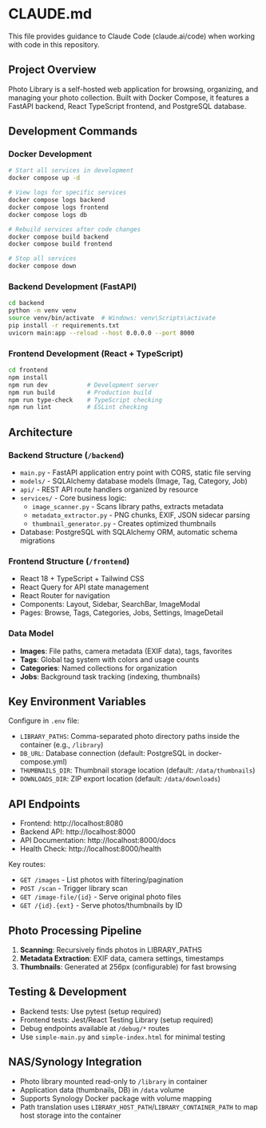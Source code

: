 # CLAUDE.md

This file provides guidance to Claude Code (claude.ai/code) when working with code in this repository.

## Project Overview

Photo Library is a self-hosted web application for browsing, organizing, and managing your photo collection. Built with Docker Compose, it features a FastAPI backend, React TypeScript frontend, and PostgreSQL database.

## Development Commands

### Docker Development
```bash
# Start all services in development
docker compose up -d

# View logs for specific services
docker compose logs backend
docker compose logs frontend
docker compose logs db

# Rebuild services after code changes
docker compose build backend
docker compose build frontend

# Stop all services
docker compose down
```

### Backend Development (FastAPI)
```bash
cd backend
python -m venv venv
source venv/bin/activate  # Windows: venv\Scripts\activate
pip install -r requirements.txt
uvicorn main:app --reload --host 0.0.0.0 --port 8000
```

### Frontend Development (React + TypeScript)
```bash
cd frontend
npm install
npm run dev           # Development server
npm run build         # Production build
npm run type-check    # TypeScript checking
npm run lint          # ESLint checking
```

## Architecture

### Backend Structure (`/backend`)
- `main.py` - FastAPI application entry point with CORS, static file serving
- `models/` - SQLAlchemy database models (Image, Tag, Category, Job)
- `api/` - REST API route handlers organized by resource
- `services/` - Core business logic:
  - `image_scanner.py` - Scans library paths, extracts metadata
  - `metadata_extractor.py` - PNG chunks, EXIF, JSON sidecar parsing
  - `thumbnail_generator.py` - Creates optimized thumbnails
- Database: PostgreSQL with SQLAlchemy ORM, automatic schema migrations

### Frontend Structure (`/frontend`)
- React 18 + TypeScript + Tailwind CSS
- React Query for API state management
- React Router for navigation
- Components: Layout, Sidebar, SearchBar, ImageModal
- Pages: Browse, Tags, Categories, Jobs, Settings, ImageDetail

### Data Model
- **Images**: File paths, camera metadata (EXIF data), tags, favorites
- **Tags**: Global tag system with colors and usage counts
- **Categories**: Named collections for organization
- **Jobs**: Background task tracking (indexing, thumbnails)

## Key Environment Variables

Configure in `.env` file:
- `LIBRARY_PATHS`: Comma-separated photo directory paths inside the container (e.g., `/library`)
- `DB_URL`: Database connection (default: PostgreSQL in docker-compose.yml)
- `THUMBNAILS_DIR`: Thumbnail storage location (default: `/data/thumbnails`)
- `DOWNLOADS_DIR`: ZIP export location (default: `/data/downloads`)

## API Endpoints

- Frontend: http://localhost:8080
- Backend API: http://localhost:8000
- API Documentation: http://localhost:8000/docs
- Health Check: http://localhost:8000/health

Key routes:
- `GET /images` - List photos with filtering/pagination
- `POST /scan` - Trigger library scan
- `GET /image-file/{id}` - Serve original photo files
- `GET /{id}.{ext}` - Serve photos/thumbnails by ID

## Photo Processing Pipeline

1. **Scanning**: Recursively finds photos in LIBRARY_PATHS
2. **Metadata Extraction**: EXIF data, camera settings, timestamps
3. **Thumbnails**: Generated at 256px (configurable) for fast browsing

## Testing & Development

- Backend tests: Use pytest (setup required)
- Frontend tests: Jest/React Testing Library (setup required)
- Debug endpoints available at `/debug/*` routes
- Use `simple-main.py` and `simple-index.html` for minimal testing

## NAS/Synology Integration

- Photo library mounted read-only to `/library` in container
- Application data (thumbnails, DB) in `/data` volume
- Supports Synology Docker package with volume mapping
- Path translation uses `LIBRARY_HOST_PATH`/`LIBRARY_CONTAINER_PATH` to map host storage into the container
